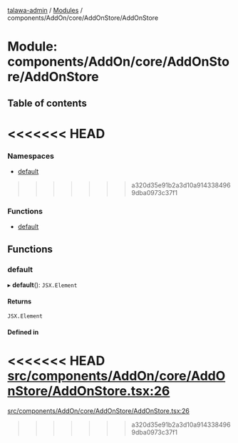 [talawa-admin](../README.md) / [Modules](../modules.md) / components/AddOn/core/AddOnStore/AddOnStore

# Module: components/AddOn/core/AddOnStore/AddOnStore

## Table of contents

<<<<<<< HEAD
=======
### Namespaces

- [default](components_AddOn_core_AddOnStore_AddOnStore.default.md)

>>>>>>> a320d35e91b2a3d10a9143384969dba0973c37f1
### Functions

- [default](components_AddOn_core_AddOnStore_AddOnStore.md#default)

## Functions

### default

▸ **default**(): `JSX.Element`

#### Returns

`JSX.Element`

#### Defined in

<<<<<<< HEAD
[src/components/AddOn/core/AddOnStore/AddOnStore.tsx:26](https://github.com/PalisadoesFoundation/talawa-admin/blob/12d9229/src/components/AddOn/core/AddOnStore/AddOnStore.tsx#L26)
=======
[src/components/AddOn/core/AddOnStore/AddOnStore.tsx:26](https://github.com/PalisadoesFoundation/talawa-admin/blob/b619a0d/src/components/AddOn/core/AddOnStore/AddOnStore.tsx#L26)
>>>>>>> a320d35e91b2a3d10a9143384969dba0973c37f1
